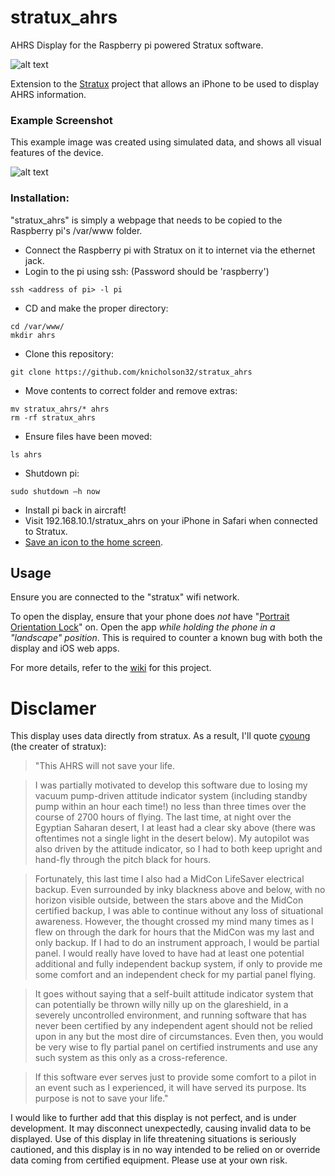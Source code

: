 # stratux_ahrs
AHRS Display for the Raspberry pi powered Stratux software.

![alt text](https://raw.githubusercontent.com/knicholson32/stratux_ahrs/master/images/icons/icon.png "AHRS Logo")


Extension to the [Stratux](https://github.com/cyoung/stratux) project that allows an iPhone to be used to display AHRS information.

### Example Screenshot
This example image was created using simulated data, and shows all visual features of the device.

![alt text](https://github.com/knicholson32/stratux_ahrs/blob/master/images/demo.png "AHRS Demo")


### Installation:
"stratux_ahrs" is simply a webpage that needs to be copied to the Raspberry pi's /var/www folder.
- Connect the Raspberry pi with Stratux on it to internet via the ethernet jack.
- Login to the pi using ssh: (Password should be 'raspberry')
```unix
ssh <address of pi> -l pi
```
- CD and make the proper directory:
```unix
cd /var/www/
mkdir ahrs
```
- Clone this repository:
```unix
git clone https://github.com/knicholson32/stratux_ahrs
```
- Move contents to correct folder and remove extras:
```unix
mv stratux_ahrs/* ahrs
rm -rf stratux_ahrs
```
- Ensure files have been moved:
```unix
ls ahrs
```
- Shutdown pi:
```unix
sudo shutdown –h now
```
- Install pi back in aircraft!
- Visit 192.168.10.1/stratux_ahrs on your iPhone in Safari when connected to Stratux.
- [Save an icon to the home screen](http://www.knowyourmobile.com/apple/iphone-4/15554/user-guide-how-save-websites-desktop-icons-your-iphone-4s).

## Usage
Ensure you are connected to the "stratux" wifi network. 

To open the display, ensure that your phone does _not_ have "[Portrait Orientation Lock](http://www.solveyourtech.com/disable-portrait-orientation-lock-iphone-6/)" on. Open the app _while holding the phone in a "landscape" position_. This is required to counter a known bug with both the display and iOS web apps. 

For more details, refer to the [wiki](https://github.com/knicholson32/stratux_ahrs/wiki) for this project.

# Disclamer
This display uses data directly from stratux. As a result, I'll quote [cyoung](https://github.com/cyoung/stratux/wiki/All-About-AHRS) (the creater of stratux):

>"This AHRS will not save your life.

>I was partially motivated to develop this software due to losing my vacuum pump-driven attitude indicator system (including standby pump within an hour each time!) no less than three times over the course of 2700 hours of flying. The last time, at night over the Egyptian Saharan desert, I at least had a clear sky above (there was oftentimes not a single light in the desert below). My autopilot was also driven by the attitude indicator, so I had to both keep upright and hand-fly through the pitch black for hours.

>Fortunately, this last time I also had a MidCon LifeSaver electrical backup. Even surrounded by inky blackness above and below, with no horizon visible outside, between the stars above and the MidCon certified backup, I was able to continue without any loss of situational awareness. However, the thought crossed my mind many times as I flew on through the dark for hours that the MidCon was my last and only backup. If I had to do an instrument approach, I would be partial panel. I would really have loved to have had at least one potential additional and fully independent backup system, if only to provide me some comfort and an independent check for my partial panel flying.

>It goes without saying that a self-built attitude indicator system that can potentially be thrown willy nilly up on the glareshield, in a severely uncontrolled environment, and running software that has never been certified by any independent agent should not be relied upon in any but the most dire of circumstances. Even then, you would be very wise to fly partial panel on certified instruments and use any such system as this only as a cross-reference.

>If this software ever serves just to provide some comfort to a pilot in an event such as I experienced, it will have served its purpose. Its purpose is not to save your life."

I would like to further add that this display is not perfect, and is under development. It may disconnect unexpectedly, causing invalid data to be displayed. Use of this display in life threatening situations is seriously cautioned, and this display is in no way intended to be relied on or override data coming from certified equipment. Please use at your own risk.
